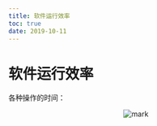 ```yaml
---
title: 软件运行效率
toc: true
date: 2019-10-11
---
```

# 软件运行效率

各种操作的时间：

<center>

![mark](http://images.iterate.site/blog/image/20191010/5SAf18QTjvK0.png?imageslim)

</center>
